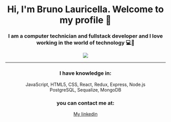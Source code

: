 <h1 align="center"> Hi, I'm Bruno Lauricella. Welcome to my profile 👋 </h1> 


<h3 align="center">I am a computer technician and fullstack developer and I love working in the world of technology 💻🧡 </h3> 

<div align="center"><img src="https://user-images.githubusercontent.com/102839392/189949835-466751f7-7893-4353-8aca-f5bf0248d651.png" align="center"></img></div>
<hr></hr>
<h3 align="center">I have knowledge in:</h3> 
  <div align="center"><div align="center"><label align="center">JavaScript, HTML5, CSS, React, Redux, Express, Node.js</label></div>
  <div align="center"><label align="center">PostgreSQL, Sequalize, MongoDB</label></div>

<h3 align="center">you can contact me at:</h3> 
<div align="center"><a  href="www.linkedin.com/in/bruno-mateo-lauricella" align="center">My linkedin</a></div>
<!--
**BruLau/BruLau** is a ✨ _special_ ✨ repository because its `README.md` (this file) appears on your GitHub profile.

Here are some ideas to get you started:

- 🔭 I’m currently working on ...
- 🌱 I’m currently learning ...
- 👯 I’m looking to collaborate on ...
- 🤔 I’m looking for help with ...
- 💬 Ask me about ...
- 📫 How to reach me: ...
- 😄 Pronouns: ...
- ⚡ Fun fact: ...
-->
